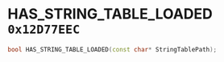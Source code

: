 # HAS_STRING_TABLE_LOADED `0x12D77EEC`

```cpp
bool HAS_STRING_TABLE_LOADED(const char* StringTablePath);
```